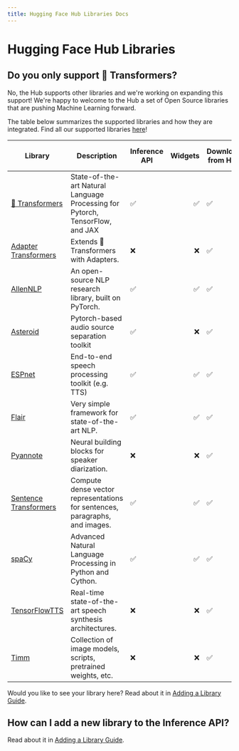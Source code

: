 ```yaml
---
title: Hugging Face Hub Libraries Docs
---
```


<h1>Hugging Face Hub Libraries</h1>


## Do you only support 🤗 Transformers?

No, the Hub supports other libraries and we're working on expanding this support! We're happy to welcome to the Hub a set of Open Source libraries that are pushing Machine Learning forward.

The table below summarizes the supported libraries and how they are integrated. Find all our supported libraries [here](https://github.com/huggingface/huggingface_hub/blob/main/interfaces/Libraries.ts)! 

| Library               | Description                                                                   | Inference API | Widgets | Download from Hub | Push to Hub |
|-----------------------|-------------------------------------------------------------------------------|---------------|-------:|-------------------|-------------|
| [🤗 Transformers](https://github.com/huggingface/transformers)         | State-of-the-art Natural Language Processing for Pytorch, TensorFlow, and JAX |       ✅       |    ✅   |         ✅         |      ✅      |
| [Adapter Transformers](https://github.com/Adapter-Hub/adapter-transformers)  | Extends 🤗Transformers with Adapters.                                          |       ❌       | ❌      |         ✅         |      ❌      |
| [AllenNLP](https://github.com/allenai/allennlp)              | An open-source NLP research library, built on PyTorch.                        |       ✅       |    ✅   |         ✅         |      ❌      |
| [Asteroid](https://github.com/asteroid-team/asteroid)              | Pytorch-based audio source separation toolkit                                 |       ✅       | ❌      |         ✅         |      ❌      |
| [ESPnet](https://github.com/espnet/espnet)                | End-to-end speech processing toolkit (e.g. TTS)                               |       ✅       | ✅      |         ✅         |      ❌      |
| [Flair](https://github.com/flairNLP/flair)                 | Very simple framework for state-of-the-art NLP. |       ✅       |    ✅   |         ✅         |      ❌      |
| [Pyannote](https://github.com/pyannote/pyannote-audio)              | Neural building blocks for speaker diarization.                               |       ❌       |    ❌   |         ✅         |      ❌      |
| [Sentence Transformers](https://github.com/UKPLab/sentence-transformers) | Compute dense vector representations for sentences, paragraphs, and images.   |       ✅       |    ✅   |         ✅         |      ✅      |
| [spaCy](https://github.com/explosion/spaCy)                 | Advanced Natural Language Processing in Python and Cython.                    |       ✅       |    ✅   |         ✅         |      ❌      |
| [TensorFlowTTS](https://github.com/TensorSpeech/TensorFlowTTS)         | Real-time state-of-the-art speech synthesis architectures.                    |       ❌       |    ❌   |         ✅         |      ❌      |
| [Timm](https://github.com/rwightman/pytorch-image-models)                  | Collection of image models, scripts, pretrained weights, etc.                 |       ❌       |    ❌   |         ✅         |      ❌      |


Would you like to see your library here? Read about it in [Adding a Library Guide](/docs/adding-a-library.md).

## How can I add a new library to the Inference API?

Read about it in [Adding a Library Guide](/docs/adding-a-library.md).

